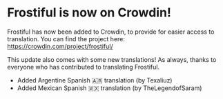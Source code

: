 # Frostiful is now on Crowdin! 

Frostiful has now been added to Crowdin, to provide for easier access to translation. You can find the project here: https://crowdin.com/project/frostiful/

This update also comes with some new translations! As always, thanks to everyone who has contributed to translating Frostiful.

* Added Argentine Spanish 🇦🇷 translation (by Texaliuz)
* Added Mexican Spanish 🇲🇽 translation (by TheLegendofSaram)
